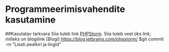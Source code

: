 # Programmeerimisvahendite kasutamine
##Kasutatav tarkvara
Siia tuleb link [PHPStorm](https://www.jetbrains.com/phpstorm/).
Siia tuleb veel üks link, milleks on blogilink [Blogi] https://blog.jetbrains.com/phpstorm/
$git commit -m "Lisati pealkiri ja lingid"
